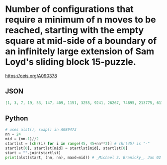 # Number of configurations that require a minimum of n moves to be reached, starting with the empty square at mid\-side of a boundary of an infinitely large extension of Sam Loyd's sliding block 15\-puzzle\.
https://oeis.org/A090378
## JSON
```JSON
[1, 3, 7, 19, 53, 147, 409, 1151, 3255, 9241, 26267, 74895, 213775, 611463, 1750277, 5017901]
```
## Python
```Python
# uses alst(), swap() in A089473
nn = 24
mid = (nn-1)//2
startlst = [chr(i) for i in range(45, 45+nn**2)] # chr(45) is "-"
startlst[0], startlst[mid] = startlst[mid], startlst[0]
start = "".join(startlst)
print(alst(start, (nn, nn), maxd=mid)) # _Michael S. Branicky_, Jan 02 2021
```
